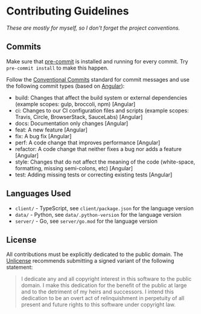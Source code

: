 # Contributing Guidelines

_These are mostly for myself, so I don't forget the project conventions._

## Commits

Make sure that [pre-commit](https://pre-commit.com) is installed and running for every commit. Try `pre-commit install` to make this happen.

Follow the [Conventional Commits](https://www.conventionalcommits.org/en/v1.0.0/) standard for commit messages and use the following commit types (based on [Angular](https://github.com/angular/angular/blob/22b96b9/CONTRIBUTING.md#-commit-message-guidelines)):

- build: Changes that affect the build system or external dependencies (example scopes: gulp, broccoli, npm) [Angular]
- ci: Changes to our CI configuration files and scripts (example scopes: Travis, Circle, BrowserStack, SauceLabs) [Angular]
- docs: Documentation only changes [Angular]
- feat: A new feature [Angular]
- fix: A bug fix [Angular]
- perf: A code change that improves performance [Angular]
- refactor: A code change that neither fixes a bug nor adds a feature [Angular]
- style: Changes that do not affect the meaning of the code (white-space, formatting, missing semi-colons, etc) [Angular]
- test: Adding missing tests or correcting existing tests [Angular]

## Languages Used

- `client/` - TypeScript, see `client/package.json` for the language version
- `data/` - Python, see `data/.python-version` for the language version
- `server/` - Go, see `server/go.mod` for the language version

## License

All contributions must be explicitly dedicated to the public domain. The [Unlicense](https://unlicense.org) recommends submitting a signed variant of the following statement:

> I dedicate any and all copyright interest in this software to the
> public domain. I make this dedication for the benefit of the public at
> large and to the detriment of my heirs and successors. I intend this
> dedication to be an overt act of relinquishment in perpetuity of all
> present and future rights to this software under copyright law.
